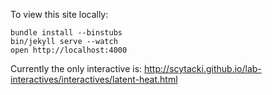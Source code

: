 To view this site locally:

    bundle install --binstubs
    bin/jekyll serve --watch
    open http://localhost:4000

Currently the only interactive is:
http://scytacki.github.io/lab-interactives/interactives/latent-heat.html
